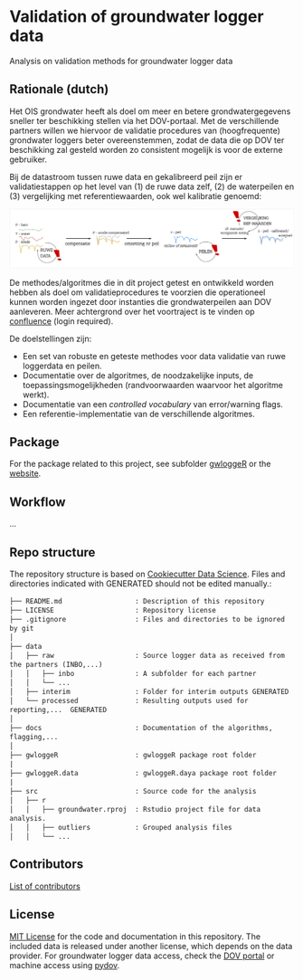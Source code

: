 # Validation of groundwater logger data

Analysis on validation methods for groundwater logger data 

## Rationale (dutch)

Het OIS grondwater heeft als doel om meer en betere grondwatergegevens sneller ter beschikking stellen via het DOV-portaal. Met de verschillende partners willen we hiervoor de validatie procedures van (hoogfrequente) grondwater loggers beter overeenstemmen, zodat de data die op DOV ter beschikking zal gesteld worden zo consistent mogelijk is voor de externe gebruiker.

Bij de datastroom tussen ruwe data en gekalibreerd peil zijn er validatiestappen op het level van (1) de ruwe data zelf, (2) de waterpeilen en (3) vergelijking met referentiewaarden, ook wel kalibratie genoemd:

![](/docs/static/workflow_data_validation.png)

De methodes/algoritmes die in dit project getest en ontwikkeld worden hebben als doel om validatieprocedures te voorzien die operationeel kunnen worden ingezet door instanties die grondwaterpeilen aan DOV aanleveren. Meer achtergrond over het voortraject is te vinden op [confluence](https://www.milieuinfo.be/confluence/display/GWM/Compilatie+workshop+validatie+diver+metingen+2018-09-14) (login required).

De doelstellingen zijn:

- Een set van robuste en geteste methodes voor data validatie van ruwe loggerdata en peilen.
- Documentatie over de algoritmes, de noodzakelijke inputs, de toepassingsmogelijkheden  (randvoorwaarden waarvoor het algoritme werkt).
- Documentatie van een _controlled vocabulary_ van error/warning flags.
- Een referentie-implementatie van de verschillende algoritmes.

## Package

For the package related to this project, see subfolder [gwloggeR](https://github.com/DOV-Vlaanderen/groundwater-logger-validation/tree/master/gwloggeR) or the [website](https://dov-vlaanderen.github.io/groundwater-logger-validation/gwloggeR).

## Workflow

...

## Repo structure

The repository structure is based on [Cookiecutter Data Science](http://drivendata.github.io/cookiecutter-data-science/). Files and directories indicated with GENERATED should not be edited manually.:

```
├── README.md                  : Description of this repository
├── LICENSE                    : Repository license
├── .gitignore                 : Files and directories to be ignored by git
│
├── data
│   ├── raw                    : Source logger data as received from the partners (INBO,...)
│   │   ├── inbo               : A subfolder for each partner 
│   │   └── ...
│   ├── interim                : Folder for interim outputs GENERATED
│   └── processed              : Resulting outputs used for reporting,...  GENERATED
│     
├── docs                       : Documentation of the algorithms, flagging,...
│
├── gwloggeR                   : gwloggeR package root folder
|
├── gwloggeR.data              : gwloggeR.daya package root folder
|
├── src                        : Source code for the analysis 
│   ├── r                  
│   │   ├── groundwater.rproj  : Rstudio project file for data analysis.
│   │   ├── outliers           : Grouped analysis files 
│   │   └── ...                
```

## Contributors

[List of contributors](https://github.com/DOV-Vlaanderen/groundwater-logger-validation/graphs/contributors)

## License
[MIT License](https://github.com/DOV-Vlaanderen/groundwater-logger-validation/blob/master/LICENSE) for the code and documentation in this repository. The included data is released under another license, which depends on the data provider. For groundwater logger data access, check the [DOV portal](https://www.dov.vlaanderen.be/portaal/?module=verkenner#ModulePage) or machine access using [pydov](https://pydov.readthedocs.io/en/stable/).

